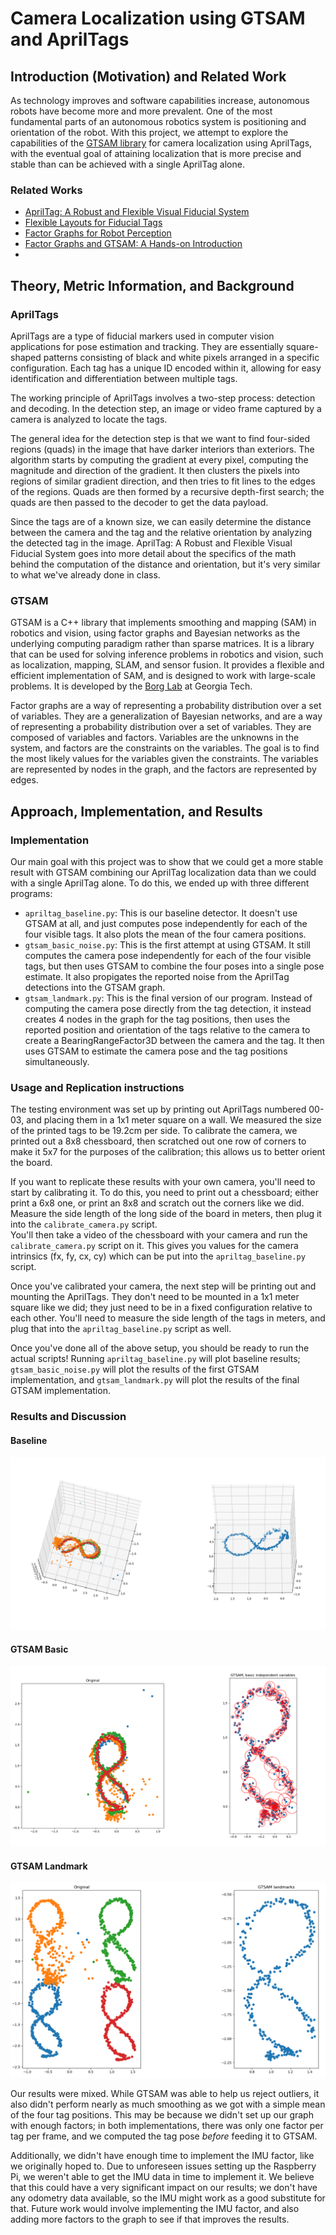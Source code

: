 # Camera Localization using GTSAM and AprilTags

## Introduction (Motivation) and Related Work

As technology improves and software capabilities increase, autonomous robots have
become more and more prevalent. One of the most fundamental parts of an autonomous robotics
system is positioning and orientation of the robot. With this project, we attempt to explore the
capabilities of the [GTSAM library](https://github.com/borglab/gtsam) for camera localization using AprilTags,
with the eventual goal of attaining localization that is more precise and stable than can be achieved with a single
AprilTag alone.

### Related Works

* [AprilTag: A Robust and Flexible Visual Fiducial System](https://april.eecs.umich.edu/papers/details.php?name=olson2011tags)
* [Flexible Layouts for Fiducial Tags](https://april.eecs.umich.edu/papers/details.php?name=krogius2019iros)
* [Factor Graphs for Robot Perception](http://www.cs.cmu.edu/~kaess/pub/Dellaert17fnt.pdf)
* [Factor Graphs and GTSAM: A Hands-on Introduction](https://repository.gatech.edu/entities/publication/0c2ac17c-1df4-48fe-8532-8f746868934a)
*

## Theory, Metric Information, and Background

### AprilTags
AprilTags are a type of fiducial markers used in computer vision applications for pose estimation and tracking. They are
essentially square-shaped patterns consisting of black and white pixels arranged in a specific configuration. Each tag
has a unique ID encoded within it, allowing for easy identification and differentiation between multiple tags.

The working principle of AprilTags involves a two-step process: detection and decoding. In the detection step, an image
or video frame captured by a camera is analyzed to locate the tags.  

The general idea for the detection step is that we want to find four-sided regions (quads) in the image that
have darker interiors than exteriors.  The algorithm starts by computing the gradient at every pixel, computing the
magnitude and direction of the gradient.  It then clusters the pixels into regions of similar gradient direction, and
then tries to fit lines to the edges of the regions.  Quads are then formed by a recursive depth-first search; the
quads are then passed to the decoder to get the data payload.

Since the tags are of a known size, we can easily determine the distance between the camera and the tag and the relative
orientation by analyzing the detected tag in the image.  AprilTag: A Robust and Flexible Visual Fiducial System goes into
more detail about the specifics of the math behind the computation of the distance and orientation, but it's very similar
to what we've already done in class.

### GTSAM
GTSAM is a C++ library that implements smoothing and mapping (SAM) in robotics and vision, using factor graphs and
Bayesian networks as the underlying computing paradigm rather than sparse matrices.  It is a library that can be used
for solving inference problems in robotics and vision, such as localization, mapping, SLAM, and sensor fusion.  It
provides a flexible and efficient implementation of SAM, and is designed to work with large-scale problems. It is
developed by the [Borg Lab](https://borg.cc.gatech.edu/) at Georgia Tech.

Factor graphs are a way of representing a probability distribution over a set of variables.  They are a generalization
of Bayesian networks, and are a way of representing a probability distribution over a set of variables.  They are
composed of variables and factors.  Variables are the unknowns in the system, and factors are the constraints on the
variables.  The goal is to find the most likely values for the variables given the constraints.  The variables are
represented by nodes in the graph, and the factors are represented by edges. 

## Approach, Implementation, and Results

### Implementation
Our main goal with this project was to show that we could get a more stable result with GTSAM combining our AprilTag
localization data than we could with a single AprilTag alone.  To do this, we ended up with three different programs:

* `apriltag_baseline.py`: This is our baseline detector.  It doesn't use GTSAM at all, and just computes pose independently for each of the four visible tags.  It also plots the mean of the four camera positions.
* `gtsam_basic_noise.py`: This is the first attempt at using GTSAM.  It still computes the camera pose independently for each of the four visible tags, but then uses GTSAM to combine the four poses into a single pose estimate.  It also propigates the reported noise from the AprilTag detections into the GTSAM graph.
* `gtsam_landmark.py`: This is the final version of our program.  Instead of computing the camera pose directly from the tag detection, it instead creates 4 nodes in the graph for the tag positions, then uses the reported position and orientation of the tags relative to the camera to create a BearingRangeFactor3D between the camera and the tag.  It then uses GTSAM to estimate the camera pose and the tag positions simultaneously.

### Usage and Replication instructions
The testing environment was set up by printing out AprilTags numbered 00-03, and placing them in a 1x1 meter square on a
wall.  We measured the size of the printed tags to be 19.2cm per side.  To calibrate the camera, we printed out a 8x8
chessboard, then scratched out one row of corners to make it 5x7 for the purposes of the calibration; this allows us
to better orient the board.

If you want to replicate these results with your own camera, you'll need to start by calibrating it.  To do this, you
need to print out a chessboard; either print a 6x8 one, or print an 8x8 and scratch out the corners like we did.  
Measure the side length of the long side of the board in meters, then plug it into the `calibrate_camera.py` script.  
You'll then take a video of the chessboard with your camera and run the `calibrate_camera.py` script on it.  This gives
you values for the camera intrinsics (fx, fy, cx, cy) which can be put into the `apriltag_baseline.py` script.

Once you've calibrated your camera, the next step will be printing out and mounting the AprilTags.  They don't need
to be mounted in a 1x1 meter square like we did; they just need to be in a fixed configuration relative to each other.
You'll need to measure the side length of the tags in meters, and plug that into the `apriltag_baseline.py` script as 
well.

Once you've done all of the above setup, you should be ready to run the actual scripts!  Running `apriltag_baseline.py`
will plot baseline results; `gtsam_basic_noise.py` will plot the results of the first GTSAM implementation, and
`gtsam_landmark.py` will plot the results of the final GTSAM implementation.

### Results and Discussion

#### Baseline
![Baseline](pictures/baseline_3d.png)

#### GTSAM Basic
![GTSAM Basic](pictures/gtsam_basic_err.png)

#### GTSAM Landmark
![GTSAM Landmark](pictures/gtsam_landmarks.png)

Our results were mixed.  While GTSAM was able to help us reject outliers, it also didn't perform nearly as much smoothing
as we got with a simple mean of the four tag positions.  This may be because we didn't set up our graph with enough
factors; in both implementations, there was only one factor per tag per frame, and we computed the tag pose *before*
feeding it to GTSAM.

Additionally, we didn't have enough time to implement the IMU factor, like we originally hoped to.  Due to unforeseen
issues setting up the Raspberry Pi, we weren't able to get the IMU data in time to implement it.  We believe that this
could have a very significant impact on our results; we don't have any odometry data available, so the IMU might work
as a good substitute for that.  Future work would involve implementing the IMU factor, and also adding more factors to
the graph to see if that improves the results.